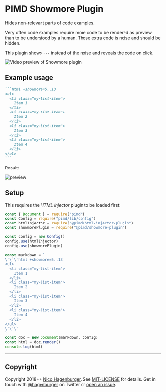 # PIMD Showmore Plugin

Hides non-relevant parts of code examples.

Very often code examples require more code to be rendered as preview than to be
understood by a human. Those extra code is noise and should be hidden.

This plugin shows `···` instead of the noise and reveals the code on click.

![Video preview of Showmore plugin](https://user-images.githubusercontent.com/103399/46336396-f7049980-c62a-11e8-94ec-9acdee8e858f.gif)

## Example usage

````markdown +highlight=/\+showmore=[^\s]+/
```html +showmore=5..13
<ul>
  <li class="my-list-item">
    Item 1
  </li>
  <li class="my-list-item">
    Item 2
  </li>
  <li class="my-list-item">
    Item 3
  </li>
  <li class="my-list-item">
    Item 4
  </li>
</ul>
```
````

Result:

![preview](https://user-images.githubusercontent.com/103399/44298456-b4d60180-a2e3-11e8-96f7-5740028c564c.png)

## Setup

This requires the _HTML injector_ plugin to be loaded first:

```javascript +highlight=/showmorePlugin/g,"require(\"@pimd/showmore-plugin\")",/(?<!\/)config/g +showmore=1..2,11..26
const { Document } = require("pimd")
const Config = require("pimd/lib/config")
const htmlInjector = require("@pimd/html-injector-plugin")
const showmorePlugin = require("@pimd/showmore-plugin")

const config = new Config()
config.use(htmlInjector)
config.use(showmorePlugin)

const markdown = `
\`\`\`html +showmore=5..13
<ul>
  <li class="my-list-item">
    Item 1
  </li>
  <li class="my-list-item">
    Item 2
  </li>
  <li class="my-list-item">
    Item 3
  </li>
  <li class="my-list-item">
    Item 4
  </li>
</ul>
\`\`\`
`
const doc = new Document(markdown, config)
const html = doc.render()
console.log(html)
```

---

## Copyright

Copyright 2018++ [Nico Hagenburger](https://www.hagenburger.net). See
[MIT-LICENSE](MIT-LICENSE) for details. Get in touch with
[@hagenburger](https://twitter.com/hagenburger) on Twitter or
[open an issue](https://github.com/hagenburger/pimd/issues/new).
